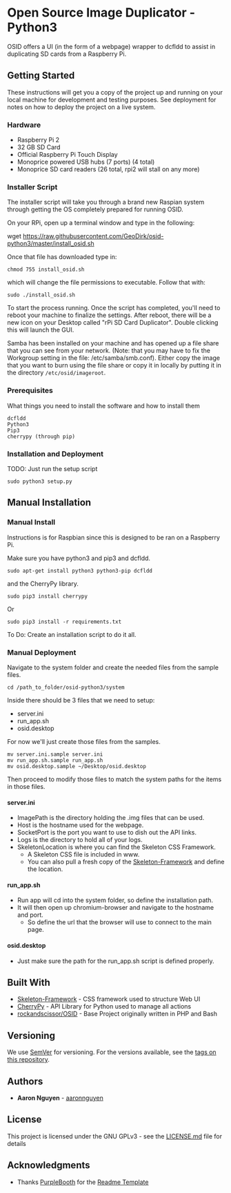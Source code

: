 # Open Source Image Duplicator - Python3

OSID offers a UI (in the form of a webpage) wrapper to dcfldd to assist in duplicating SD cards from a Raspberry Pi.


## Getting Started

These instructions will get you a copy of the project up and running on your local machine for development and testing purposes. See deployment for notes on how to deploy the project on a live system.


### Hardware

- Raspberry Pi 2
- 32 GB SD Card
- Official Raspberry Pi Touch Display
- Monoprice powered USB hubs (7 ports) (4 total)
- Monoprice SD card readers (26 total, rpi2 will stall on any more)

### Installer Script

The installer script will take you through a brand new Raspian system through getting the OS completely prepared for running OSID.

On your RPi, open up a terminal window and type in the following:

wget https://raw.githubusercontent.com/GeoDirk/osid-python3/master/install_osid.sh

Once that file has downloaded type in:

`chmod 755 install_osid.sh`

which will change the file permissions to executable.  Follow that with:

`sudo ./install_osid.sh`

To start the process running.  Once the script has completed, you'll need to reboot your machine to finalize the settings.  After reboot, there will be a new icon on your Desktop called "rPi SD Card Duplicator".  Double clicking this will launch the GUI.

Samba has been installed on your machine and has opened up a file share that you can see from your network.  (Note: that you may have to fix the Workgroup setting in the file: /etc/samba/smb.conf).  Either copy the image that you want to burn using the file share or copy it in locally by putting it in the directory `/etc/osid/imageroot`.


### Prerequisites

What things you need to install the software and how to install them

```
dcfldd
Python3
Pip3
cherrypy (through pip)
```

### Installation and Deployment

TODO: Just run the setup script

```
sudo python3 setup.py
```

## Manual Installation

### Manual Install

Instructions is for Raspbian since this is designed to be ran on a Raspberry Pi.

Make sure you have python3 and pip3 and dcfldd.

```
sudo apt-get install python3 python3-pip dcfldd
```

and the CherryPy library.

```
sudo pip3 install cherrypy
```

Or

```
sudo pip3 install -r requirements.txt
```

To Do: Create an installation script to do it all.


### Manual Deployment

Navigate to the system folder and create the needed files from the sample files.

```
cd /path_to_folder/osid-python3/system
```

Inside there should be 3 files that we need to setup:

* server.ini
* run_app.sh
* osid.desktop

For now we'll just create those files from the samples.

```
mv server.ini.sample server.ini
mv run_app.sh.sample run_app.sh
mv osid.desktop.sample ~/Desktop/osid.desktop
```

Then proceed to modify those files to match the system paths for the items in those files.

#### server.ini

* ImagePath is the directory holding the .img files that can be used.
* Host is the hostname used for the webpage.
* SocketPort is the port you want to use to dish out the API links.
* Logs is the directory to hold all of your logs.
* SkeletonLocation is where you can find the Skeleton CSS Framework.
	* A Skeleton CSS file is included in www.
	* You can also pull a fresh copy of the [Skeleton-Framework](https://github.com/skeleton-framework/skeleton-framework) and define the location.

#### run_app.sh

* Run app will cd into the system folder, so define the installation path.
* It will then open up chromium-browser and navigate to the hostname and port.
	* So define the url that the browser will use to connect to the main page.

#### osid.desktop
* Just make sure the path for the run_app.sh script is defined properly.

## Built With

* [Skeleton-Framework](https://github.com/skeleton-framework/skeleton-framework) - CSS framework used to structure Web UI
* [CherryPy](http://docs.cherrypy.org/en/latest/) - API Library for Python used to manage all actions
* [rockandscissor/OSID](https://github.com/rockandscissor/osid) - Base Project originally written in PHP and Bash

## Versioning

We use [SemVer](http://semver.org/) for versioning. For the versions available, see the [tags on this repository](https://github.com/your/project/tags).

## Authors

* **Aaron Nguyen** - [aaronnguyen](https://github.com/aaronnguyen)

## License

This project is licensed under the GNU GPLv3 - see the [LICENSE.md](LICENSE.md) file for details

## Acknowledgments

* Thanks [PurpleBooth](https://gist.github.com/PurpleBooth) for the [Readme Template](https://gist.github.com/PurpleBooth/109311bb0361f32d87a2)
